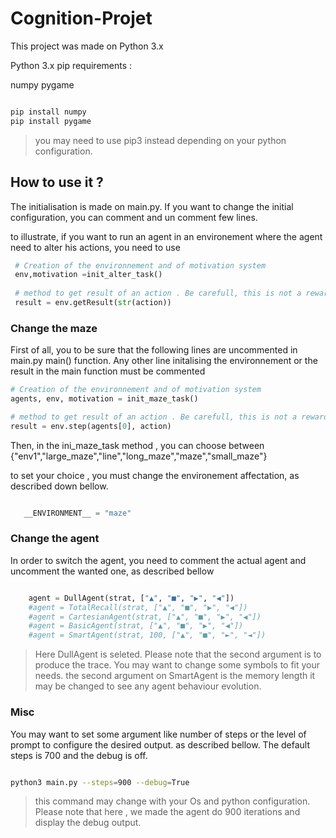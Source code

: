 # Cognition-Projet

This project was made on Python 3.x

Python 3.x pip requirements :


numpy
pygame

``` sh

pip install numpy
pip install pygame
```

 > you may need to use pip3 instead depending on your python configuration.
 
 
 ## How to use it ?
 
 The initialisation is made on main.py. If you want to change the initial configuration, you can comment and un comment few lines.
 
 to illustrate, if you want to run an agent in an environement where the agent need to alter his actions, you need to use 
 
 ``` python
  # Creation of the environnement and of motivation system
  env,motivation =init_alter_task()
  
  # method to get result of an action . Be carefull, this is not a reward !
  result = env.getResult(str(action)) 

```
 
  ### Change the maze 
  
  First of all, you to be sure that the following lines are uncommented in main.py main() function. 
  Any other line initalising the environnement or the result in the main function must be commented
  
  
   ``` python
  # Creation of the environnement and of motivation system
 agents, env, motivation = init_maze_task()
  
  # method to get result of an action . Be carefull, this is not a reward !
 result = env.step(agents[0], action)

```

Then, in the ini_maze_task method , you can choose between {"env1","large_maze","line","long_maze","maze","small_maze"}

to set your choice , you must change the environement affectation, as described down bellow.

``` python

   __ENVIRONMENT__ = "maze"

```
### Change the agent

In order to switch the agent, you need to comment the actual agent and uncomment the wanted one, as described bellow

``` python

    agent = DullAgent(strat, ["▲", "■", "▶", "◀"])
    #agent = TotalRecall(strat, ["▲", "■", "▶", "◀"])
    #agent = CartesianAgent(strat, ["▲", "■", "▶", "◀"])
    #agent = BasicAgent(strat, ["▲", "■", "▶", "◀"])
    #agent = SmartAgent(strat, 100, ["▲", "■", "►", "◄"])

```

> Here DullAgent is seleted. Please note that the second argument is to produce the trace. You may want to change some symbols to fit your needs.
  the second argument on SmartAgent is the memory length it may be changed to see any agent behaviour evolution.



### Misc

You may want to set some argument like number of steps or the level of prompt to configure the desired output.
as described bellow. The default steps is 700 and the debug is off.

``` sh

python3 main.py --steps=900 --debug=True

```

> this command may change with your Os and python configuration. Please note that here , we made the agent do 900 iterations and display the debug output.
